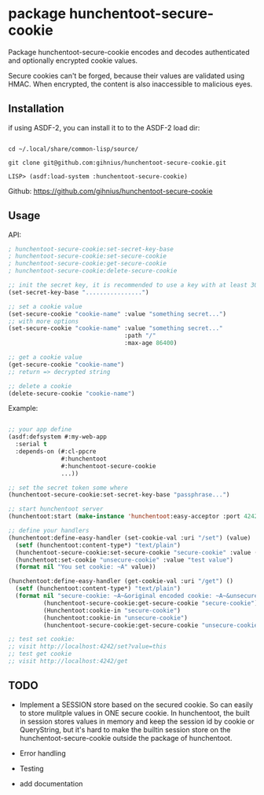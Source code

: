 # package hunchentoot-secure-cookie

Package hunchentoot-secure-cookie encodes and decodes authenticated and optionally encrypted cookie values.

Secure cookies can't be forged, because their values are validated using HMAC. When encrypted, the content is also inaccessible to malicious eyes.

## Installation

if using ASDF-2, you can install it to to the ASDF-2 load dir:

``` shell

cd ~/.local/share/common-lisp/source/

git clone git@github.com:gihnius/hunchentoot-secure-cookie.git

LISP> (asdf:load-system :hunchentoot-secure-cookie)

```

Github: https://github.com/gihnius/hunchentoot-secure-cookie

## Usage

API:

``` lisp
; hunchentoot-secure-cookie:set-secret-key-base
; hunchentoot-secure-cookie:set-secure-cookie
; hunchentoot-secure-cookie:get-secure-cookie
; hunchentoot-secure-cookie:delete-secure-cookie

;; init the secret key, it is recommended to use a key with at least 30 characters
(set-secret-key-base "................")

;; set a cookie value
(set-secure-cookie "cookie-name" :value "something secret...")
;; with more options
(set-secure-cookie "cookie-name" :value "something secret..."
                                 :path "/"
                                 :max-age 86400)

;; get a cookie value
(get-secure-cookie "cookie-name")
;; return => decrypted string

;; delete a cookie
(delete-secure-cookie "cookie-name")

```

Example:

``` lisp

;; your app define
(asdf:defsystem #:my-web-app
  :serial t
  :depends-on (#:cl-ppcre
               #:hunchentoot
               #:hunchentoot-secure-cookie
               ...))

;; set the secret token some where
(hunchentoot-secure-cookie:set-secret-key-base "passphrase...")

;; start hunchentoot server
(hunchentoot:start (make-instance 'hunchentoot:easy-acceptor :port 4242))

;; define your handlers
(hunchentoot:define-easy-handler (set-cookie-val :uri "/set") (value)
  (setf (hunchentoot:content-type*) "text/plain")
  (hunchentoot-secure-cookie:set-secure-cookie "secure-cookie" :value (if value value ""))
  (hunchentoot:set-cookie "unsecure-cookie" :value "test value")
  (format nil "You set cookie: ~A" value))

(hunchentoot:define-easy-handler (get-cookie-val :uri "/get") ()
  (setf (hunchentoot:content-type*) "text/plain")
  (format nil "secure-cookie: ~A~&original encoded cookie: ~A~&unsecure-cookie: ~A~&unsecure-as-secure: ~A"
          (hunchentoot-secure-cookie:get-secure-cookie "secure-cookie")
          (Hunchentoot:cookie-in "secure-cookie")
          (hunchentoot:cookie-in "unsecure-cookie")
          (hunchentoot-secure-cookie:get-secure-cookie "unsecure-cookie")))

;; test set cookie:
;; visit http://localhost:4242/set?value=this
;; test get cookie
;; visit http://localhost:4242/get

```


## TODO

* Implement a SESSION store based on the secured cookie. So can easily to store mulitple values in ONE secure cookie.
In hunchentoot, the built in session stores values in memory and keep the session id by cookie or QueryString, but it's hard to make the builtin session store on the hunchentoot-secure-cookie outside the package of hunchentoot.

* Error handling

* Testing

* add documentation

